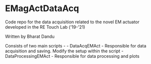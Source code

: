 # EMagActDataAcq
 Code repo for the data acquisition related to the novel EM actuator developed in the RE Touch Lab ('19-'21)
 
 Written by Bharat Dandu

 Consists of two main scripts - 
    - DataAcqEMAct - Responsible for data acquisition and saving. Modify the setup within the script
    - DataProcessingEMAct - Responsible for data processing and plots
